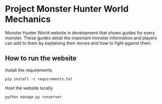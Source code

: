 # Project Monster Hunter World Mechanics
Monster Hunter World website in development that shows guides for every monster. These guides detail the important monster information and players can add to them by explaining their moves and how to fight against them. 


## How to run the website

Install the requirements

`pip install -r requirements.txt`

Host the website locally

`python manage.py runserver`

